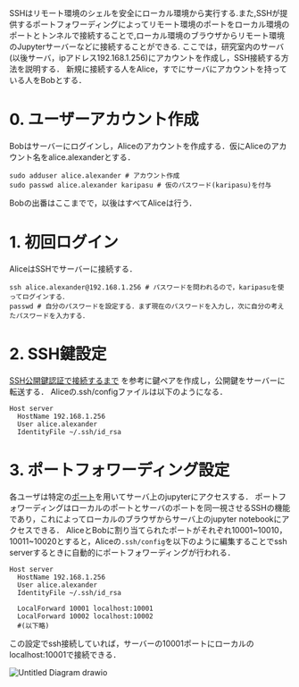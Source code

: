 SSHはリモート環境のシェルを安全にローカル環境から実行する.また,SSHが提供するポートフォワーディングによってリモート環境のポートをローカル環境のポートとトンネルで接続することで,ローカル環境のブラウザからリモート環境のJupyterサーバーなどに接続することができる.
ここでは，研究室内のサーバ(以後サーバ，ipアドレス192.168.1.256)にアカウントを作成し，SSH接続する方法を説明する．
新規に接続する人をAlice，すでにサーバにアカウントを持っている人をBobとする．

# 0. ユーザーアカウント作成
Bobはサーバーにログインし，Aliceのアカウントを作成する．仮にAliceのアカウント名をalice.alexanderとする．
```
sudo adduser alice.alexander # アカウント作成
sudo passwd alice.alexander karipasu # 仮のパスワード(karipasu)を付与
```
Bobの出番はここまでで，以後はすべてAliceは行う．

# 1. 初回ログイン
AliceはSSHでサーバーに接続する．
```
ssh alice.alexander@192.168.1.256 # パスワードを問われるので，karipasuを使ってログインする．
passwd # 自分のパスワードを設定する．まず現在のパスワードを入力し，次に自分の考えたパスワードを入力する．
```

# 2. SSH鍵設定
[SSH公開鍵認証で接続するまで](https://qiita.com/kazokmr/items/754169cfa996b24fcbf5) を参考に鍵ペアを作成し，公開鍵をサーバーに転送する．
Aliceの.ssh/configファイルは以下のようになる．
```.ssh/config
Host server
  HostName 192.168.1.256
  User alice.alexander
  IdentityFile ~/.ssh/id_rsa
```

# 3. ポートフォワーディング設定
各ユーザは特定の[ポート](https://wa3.i-3-i.info/word1774.html)を用いてサーバ上のjupyterにアクセスする．
ポートフォワーディングはローカルのポートとサーバのポートを同一視させるSSHの機能であり，これによってローカルのブラウザからサーバ上のjupyter notebookにアクセスできる．
AliceとBobに割り当てられたポートがそれぞれ10001\~10010， 10011\~10020とすると，Aliceの```.ssh/config```を以下のように編集することでssh serverするときに自動的にポートフォワーディングが行われる．

```.ssh/config
Host server
  HostName 192.168.1.256
  User alice.alexander
  IdentityFile ~/.ssh/id_rsa

  LocalForward 10001 localhost:10001
  LocalForward 10002 localhost:10002
  #(以下略)
```
この設定でssh接続していれば，サーバーの10001ポートにローカルのlocalhost:10001で接続できる．

![Untitled Diagram drawio](https://github.com/user-attachments/assets/420a7a2b-ebee-4086-87c5-775a85d47d84)
